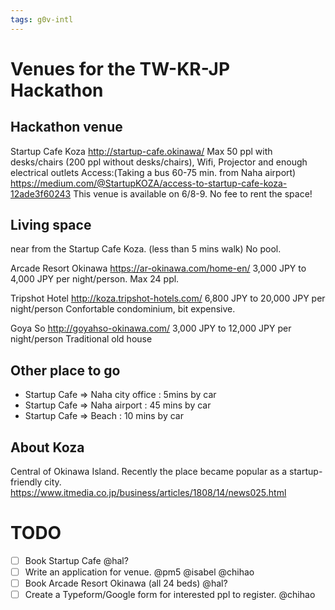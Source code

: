 ```yaml
---
tags: g0v-intl
---
```

Venues for the TW-KR-JP Hackathon
===

## Hackathon venue
Startup Cafe Koza
http://startup-cafe.okinawa/
Max 50 ppl with desks/chairs (200 ppl without desks/chairs), Wifi, Projector and enough electrical outlets
Access:(Taking a bus 60-75 min. from Naha airport)
https://medium.com/@StartupKOZA/access-to-startup-cafe-koza-12ade3f60243
This venue is available on 6/8-9.
No fee to rent the space!


## Living space
near from the Startup Cafe Koza. (less than 5 mins walk)
No pool.

Arcade Resort Okinawa 
https://ar-okinawa.com/home-en/
3,000 JPY to 4,000 JPY per night/person.
Max 24 ppl.

Tripshot Hotel
http://koza.tripshot-hotels.com/
6,800 JPY to 20,000 JPY per night/person
Confortable condominium, bit expensive.

Goya So
http://goyahso-okinawa.com/
3,000 JPY to 12,000 JPY per night/person
Traditional old house

## Other place to go
* Startup Cafe => Naha city office : 5mins by car
* Startup Cafe => Naha airport : 45 mins by car
* Startup Cafe => Beach : 10 mins by car

## About Koza
Central of Okinawa Island.
Recently the place became popular as a startup-friendly city.
https://www.itmedia.co.jp/business/articles/1808/14/news025.html

# TODO

- [ ] Book Startup Cafe @hal?
- [ ] Write an application for venue. @pm5 @isabel @chihao
- [ ] Book Arcade Resort Okinawa (all 24 beds) @hal?
- [ ] Create a Typeform/Google form for interested ppl to register. @chihao
